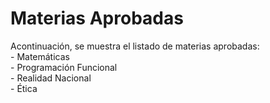 Materias Aprobadas
=======================

Acontinuación, se muestra el listado de materias aprobadas:  
    - Matemáticas  
    - Programación Funcional  
    - Realidad Nacional  
    - Ética  